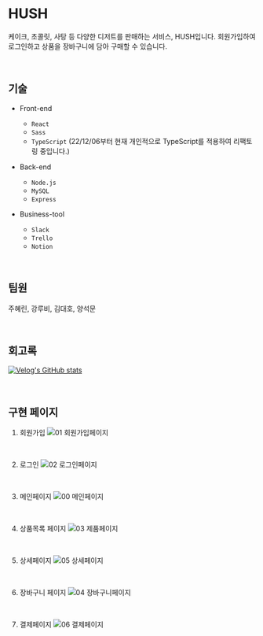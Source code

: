 # HUSH
케이크, 초콜릿, 사탕 등 다양한 디저트를 판매하는 서비스, HUSH입니다.
회원가입하여 로그인하고 상품을 장바구니에 담아 구매할 수 있습니다.

<br>

## 기술

- Front-end

  - `React`
  - `Sass`
  - `TypeScript` (22/12/06부터 현재 개인적으로 TypeScript를 적용하여 리팩토링 중입니다.)

- Back-end

  - `Node.js`
  - `MySQL`
  - `Express`

- Business-tool
  - `Slack`
  - `Trello`
  - `Notion`

<br>

## 팀원

주혜린, 강루비, 김대호, 양석문

<br>

## 회고록

[![Velog's GitHub stats](https://velog-readme-stats.vercel.app/api?name=hye_rin&slug=React-러쉬코리아-클론-프로젝트-회고&color=dark)](https://velog.io/@hye_rin/React-%EB%9F%AC%EC%89%AC%EC%BD%94%EB%A6%AC%EC%95%84-%ED%81%B4%EB%A1%A0-%ED%94%84%EB%A1%9C%EC%A0%9D%ED%8A%B8-%ED%9A%8C%EA%B3%A0)

<br>

## 구현 페이지

1. 회원가입
   ![01 회원가입페이지](https://user-images.githubusercontent.com/103636274/193209653-b512b19d-d29d-452c-9c96-2481368a05d6.png)

<br>

2. 로그인
   ![02 로그인페이지](https://user-images.githubusercontent.com/103636274/193209635-679cd55f-46de-40e2-a3bf-3176607cb6aa.png)

<br>

3. 메인페이지
   ![00 메인페이지](https://user-images.githubusercontent.com/103636274/193209773-eff64389-f8ee-4e79-8675-bce5949ca537.png)

<br>

4. 상품목록 페이지
   ![03 제품페이지](https://user-images.githubusercontent.com/103636274/193210036-623b9086-5f49-4ec1-80b6-32ee6f909552.png)

<br>

5. 상세페이지
   ![05 상세페이지](https://user-images.githubusercontent.com/103636274/193210382-19a07f24-de21-4f8c-9af1-d97255b8aa04.png)

<br>

6. 장바구니 페이지
   ![04 장바구니페이지](https://user-images.githubusercontent.com/103636274/193210694-ff098bd4-382a-46b5-9ef1-5131ed5da4a1.png)

<br>

7. 결제페이지
   ![06 결제페이지](https://user-images.githubusercontent.com/103636274/193210671-471361cb-9d3b-4041-9a27-4cfe629cf0aa.png)
